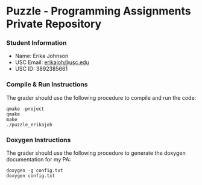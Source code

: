 # Puzzle - Programming Assignments Private Repository
### Student Information
  + Name: Erika Johnson
  + USC Email: erikajoh@usc.edu
  + USC ID: 3892385661

### Compile & Run Instructions
The grader should use the following procedure to compile and run the code:
```shell
qmake -project
qmake
make
./puzzle_erikajoh
```

### Doxygen Instructions
The grader should use the following procedure to generate the doxygen documentation for my PA:
```shell
doxygen -g config.txt
doxygen config.txt
```
